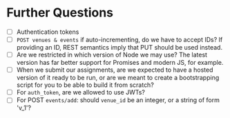 # Further Questions

- [ ] Authentication tokens
- [ ] `POST venues & events` if auto-incrementing, do we have to accept IDs?
      If providing an ID, REST semantics imply that PUT should be used instead.
- [ ] Are we restricted in which version of Node we may use?
      The latest version has far better support for Promises and modern JS, for example.
- [ ] When we submit our assignments, are we expected to have a hosted version of it ready to be run,
      or are we meant to create a bootstrapping script for you to be able to build it from scratch?
- [ ] For `auth_token`, are we allowed to use JWTs?
- [ ] For POST `events/add`: should `venue_id` be an integer, or a string of form 'v_1'?
